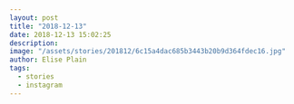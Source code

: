 ```yaml
---
layout: post
title: "2018-12-13"
date: 2018-12-13 15:02:25
description: 
image: "/assets/stories/201812/6c15a4dac685b3443b20b9d364fdec16.jpg"
author: Elise Plain
tags: 
  - stories
  - instagram
---
```



<p></p>
